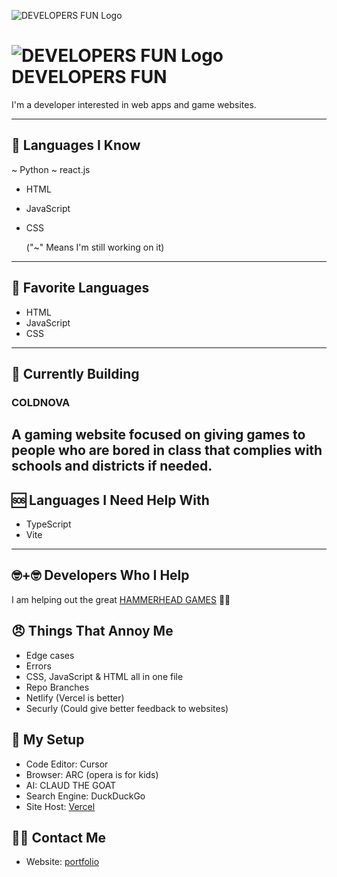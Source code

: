 ![DEVELOPERS FUN Logo](https://raw.githubusercontent.com/developers-fun/ColdNova2.0/refs/heads/main/public/favicon.ico)


# ![DEVELOPERS FUN Logo](https://raw.githubusercontent.com/developers-fun/ColdNova2.0/refs/heads/main/public/favicon.ico) DEVELOPERS FUN

I'm a developer interested in web apps and game websites.

---

## 🧠 Languages I Know

~ Python
~ react.js
- HTML
- JavaScript
- CSS

  ("~" Means I'm still working on it)

---

## 💎 Favorite Languages 

- HTML
- JavaScript
- CSS

---

## 🔧 Currently Building

### COLDNOVA
  A gaming website focused on giving games to people who are bored in class that complies with schools and districts if needed.
---

## 🆘 Languages I Need Help With

- TypeScript
- Vite

---

## 🤓+🤓 Developers Who I Help

I am helping out the great [HAMMERHEAD GAMES](https://github.com/alvieg) 🛐🛐

## 😠 Things That Annoy Me

- Edge cases 
- Errors
- CSS, JavaScript & HTML all in one file
- Repo Branches
- Netlify (Vercel is better)
- Securly (Could give better feedback to websites)

## 🧰 My Setup

- Code Editor: Cursor
- Browser: ARC (opera is for kids)
- AI: CLAUD THE GOAT
- Search Engine: DuckDuckGo
- Site Host: [Vercel](https://vercel.com)

## 🤙📧 Contact Me

- Website: [portfolio](https://developers-fun.com)

